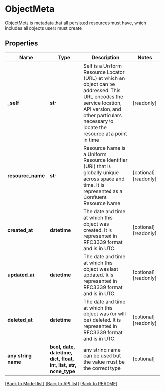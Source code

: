 # ObjectMeta

ObjectMeta is metadata that all persisted resources must have, which includes all objects users must create.

## Properties
Name | Type | Description | Notes
------------ | ------------- | ------------- | -------------
**_self** | **str** | Self is a Uniform Resource Locator (URL) at which an object can be addressed. This URL encodes the service location, API version, and other particulars necessary to locate the resource at a point in time | [readonly] 
**resource_name** | **str** | Resource Name is a Uniform Resource Identifier (URI) that is globally unique across space and time. It is represented as a Confluent Resource Name | [optional] [readonly] 
**created_at** | **datetime** | The date and time at which this object was created. It is represented in RFC3339 format and is in UTC. | [optional] [readonly] 
**updated_at** | **datetime** | The date and time at which this object was last updated. It is represented in RFC3339 format and is in UTC. | [optional] [readonly] 
**deleted_at** | **datetime** | The date and time at which this object was (or will be) deleted. It is represented in RFC3339 format and is in UTC. | [optional] [readonly] 
**any string name** | **bool, date, datetime, dict, float, int, list, str, none_type** | any string name can be used but the value must be the correct type | [optional]

[[Back to Model list]](../README.md#documentation-for-models) [[Back to API list]](../README.md#documentation-for-api-endpoints) [[Back to README]](../README.md)


